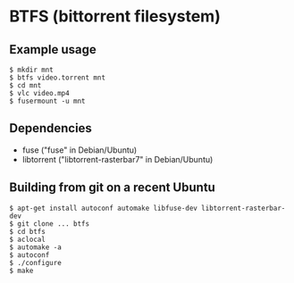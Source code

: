 # BTFS (bittorrent filesystem)

## Example usage

    $ mkdir mnt
    $ btfs video.torrent mnt
    $ cd mnt
    $ vlc video.mp4
    $ fusermount -u mnt

## Dependencies

* fuse ("fuse" in Debian/Ubuntu)
* libtorrent ("libtorrent-rasterbar7" in Debian/Ubuntu)

## Building from git on a recent Ubuntu

    $ apt-get install autoconf automake libfuse-dev libtorrent-rasterbar-dev
    $ git clone ... btfs
    $ cd btfs
    $ aclocal
    $ automake -a
    $ autoconf
    $ ./configure
    $ make
